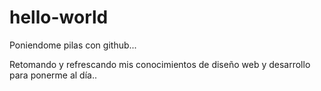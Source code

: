 # hello-world

Poniendome pilas con github...

Retomando y refrescando mis conocimientos de diseño web y desarrollo para ponerme al día..

